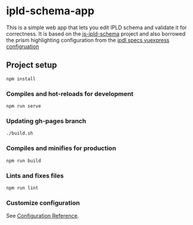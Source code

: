 # ipld-schema-app

This is a simple web app that lets you edit IPLD schema and validate it for correctness.  It is based
on the [js-ipld-schema](https://github.com/ipld/js-ipld-schema) project and also borrowed the prism highlighting
configuration from the [ipdl specs vuexpress configruation](https://github.com/ipld/specs/blob/master/.vuepress/highlight.js)

## Project setup
```
npm install
```

### Compiles and hot-reloads for development
```
npm run serve
```

### Updating gh-pages branch
```
./build.sh
```

### Compiles and minifies for production
```
npm run build
```

### Lints and fixes files
```
npm run lint
```

### Customize configuration
See [Configuration Reference](https://cli.vuejs.org/config/).


